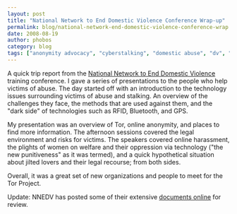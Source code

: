 ```yaml
---
layout: post
title: "National Network to End Domestic Violence Conference Wrap-up"
permalink: blog/national-network-end-domestic-violence-conference-wrap
date: 2008-08-19
author: phobos
category: blog
tags: ["anonymity advocacy", "cyberstalking", "domestic abuse", "dv", "ipv", "nnedv"]
---
```


A quick trip report from the [National Network to End Domestic Violence](http://www.nnedv.org) training conference. I gave a series of presentations to the people who help victims of abuse. The day started off with an introduction to the technology issues surrounding victims of abuse and stalking. An overview of the challenges they face, the methods that are used against them, and the "dark side" of technologies such as RFID, Bluetooth, and GPS.

My presentation was an overview of Tor, online anonymity, and places to find more information. The afternoon sessions covered the legal environment and risks for victims. The speakers covered online harassment, the plights of women on welfare and their oppression via technology ("the new punitiveness" as it was termed), and a quick hypothetical situation about jilted lovers and their legal recourse; from both sides.

Overall, it was a great set of new organizations and people to meet for the Tor Project.

Update: NNEDV has posted some of their extensive [documents online](http://nnedv.org/resources/safetynetdocs.html) for review.

